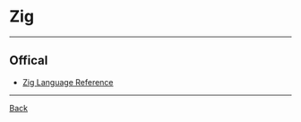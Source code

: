 # Zig

---

## Offical

- [Zig Language Reference](https://ziglang.org/documentation/0.13.0/)

---

[Back](./../readme.md)
